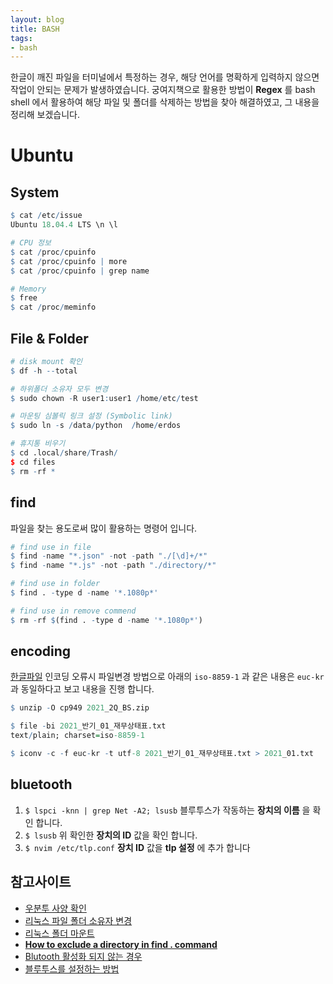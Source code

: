 ```yaml
---
layout: blog
title: BASH
tags:
- bash
---
```


한글이 깨진 파일을 터미널에서 특정하는 경우, 해당 언어를 명확하게 입력하지 않으면 작업이 안되는 문제가 발생하였습니다. 궁여지책으로 활용한 방법이 **Regex** 를 bash shell 에서 활용하여 해당 파일 및 폴더를 삭제하는 방법을 찾아 해결하였고, 그 내용을 정리해 보겠습니다.

# Ubuntu

## System

```r
$ cat /etc/issue
Ubuntu 18.04.4 LTS \n \l

# CPU 정보
$ cat /proc/cpuinfo
$ cat /proc/cpuinfo | more
$ cat /proc/cpuinfo | grep name

# Memory
$ free
$ cat /proc/meminfo
```

## File & Folder

```r
# disk mount 확인
$ df -h --total

# 하위폴더 소유자 모두 변경
$ sudo chown -R user1:user1 /home/etc/test

# 마운팅 심볼릭 링크 설정 (Symbolic link)
$ sudo ln -s /data/python  /home/erdos

# 휴지통 비우기
$ cd .local/share/Trash/
$ cd files
$ rm -rf *
```

## find

파일을 찾는 용도로써 많이 활용하는 명령어 입니다.

```r
# find use in file
$ find -name "*.json" -not -path "./[\d]+/*"
$ find -name "*.js" -not -path "./directory/*"

# find use in folder
$ find . -type d -name '*.1080p*'

# find use in remove commend
$ rm -rf $(find . -type d -name '*.1080p*')
```

## encoding

[한글파일](https://8millimeters.tistory.com/11) 인코딩 오류시 파일변경 방법으로 아래의 `iso-8859-1` 과 같은 내용은 `euc-kr` 과 동일하다고 보고 내용을 진행 합니다.

```r
$ unzip -O cp949 2021_2Q_BS.zip

$ file -bi 2021_반기_01_재무상태표.txt
text/plain; charset=iso-8859-1

$ iconv -c -f euc-kr -t utf-8 2021_반기_01_재무상태표.txt > 2021_01.txt
```

## bluetooth

1. `$ lspci -knn | grep Net -A2; lsusb` 블루투스가 작동하는 **장치의 이름** 을 확인 합니다.
2. `$ lsusb` 위 확인한 **장치의 ID** 값을 확인 합니다.
3. `$ nvim /etc/tlp.conf` **장치 ID** 값을 **tlp 설정** 에 추가 합니다


## 참고사이트
- [우분투 사양 확인](https://cornbro.tistory.com/10)
- [리눅스 파일 폴더 소유자 변경](https://itworld.gmax8.com/24?category=841166)
- [리눅스 폴더 마운트](https://complicated0idea.tistory.com/78)
- **[How to exclude a directory in find . command](https://stackoverflow.com/questions/4210042/how-to-exclude-a-directory-in-find-command)**
- [Blutooth 활성화 되지 않는 경우](https://medium.com/@jjeaby/ubuntu-%EC%97%90%EC%84%9C-blutooth-%EC%9E%A5%EC%B9%98%EA%B0%80-on-%EC%9C%BC%EB%A1%9C-%ED%99%9C%EC%84%B1%ED%99%94-%EB%90%98%EC%A7%80-%EC%95%8A%EB%8A%94-%EA%B2%BD%EC%9A%B0-6d5d2c8a7380)
- [블루투스를 설정하는 방법](https://www.it-swarm.dev/ko/wireless/%EC%9A%B0%EB%B6%84%ED%88%AC-1804%EC%97%90%EC%84%9C-%EB%B8%94%EB%A3%A8%ED%88%AC%EC%8A%A4%EB%A5%BC-%EC%84%A4%EC%A0%95%ED%95%98%EB%8A%94-%EB%B0%A9%EB%B2%95/998290223/)